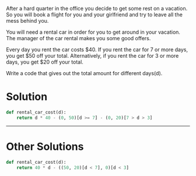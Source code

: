 After a hard quarter in the office you decide to get some rest on a vacation. So you will book a flight for you and your girlfriend and try to leave all the mess behind you.

You will need a rental car in order for you to get around in your vacation. The manager of the car rental makes you some good offers.

Every day you rent the car costs $40. If you rent the car for 7 or more days, you get $50 off your total. Alternatively, if you rent the car for 3 or more days, you get $20 off your total.

Write a code that gives out the total amount for different days(d).

# Solution

```python
def rental_car_cost(d):
    return d * 40 - (0, 50)[d >= 7] - (0, 20)[7 > d > 3]
```
___
# Other Solutions

```python
def rental_car_cost(d):
    return 40 * d - ((50, 20)[d < 7], 0)[d < 3]
```
